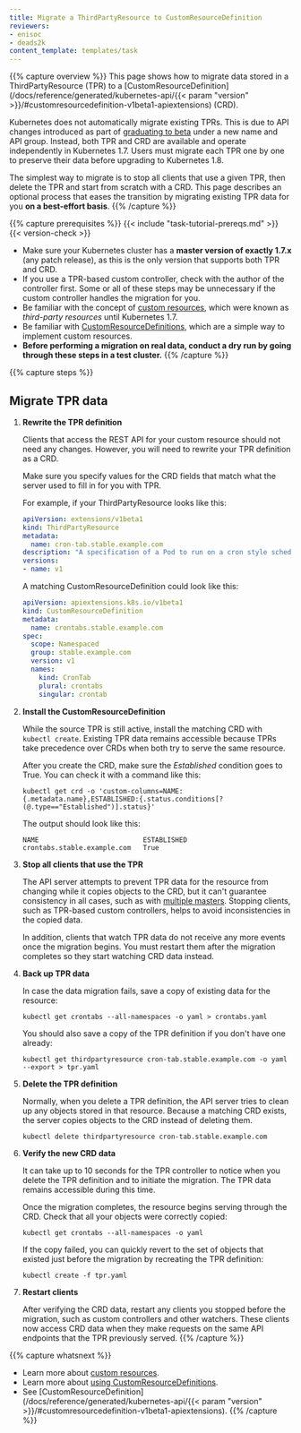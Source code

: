 ```yaml
---
title: Migrate a ThirdPartyResource to CustomResourceDefinition
reviewers:
- enisoc
- deads2k
content_template: templates/task
---
```


{{% capture overview %}}
This page shows how to migrate data stored in a ThirdPartyResource (TPR) to a
[CustomResourceDefinition](/docs/reference/generated/kubernetes-api/{{< param "version" >}}/#customresourcedefinition-v1beta1-apiextensions) (CRD).

Kubernetes does not automatically migrate existing TPRs.
This is due to API changes introduced as part of
[graduating to beta](https://github.com/kubernetes/community/blob/master/contributors/design-proposals/api-machinery/thirdpartyresources.md)
under a new name and API group.
Instead, both TPR and CRD are available and operate independently in Kubernetes 1.7.
Users must migrate each TPR one by one to preserve their data before upgrading to Kubernetes 1.8.

The simplest way to migrate is to stop all clients that use a given TPR, then delete the TPR and
start from scratch with a CRD.
This page describes an optional process that eases the transition by migrating existing TPR data for
you **on a best-effort basis**.
{{% /capture %}}

{{% capture prerequisites %}}
{{< include "task-tutorial-prereqs.md" >}} {{< version-check >}}

* Make sure your Kubernetes cluster has a **master version of exactly 1.7.x** (any patch release),
  as this is the only version that supports both TPR and CRD.
* If you use a TPR-based custom controller, check with the author of the controller first.
  Some or all of these steps may be unnecessary if the custom controller handles the migration for
  you.
* Be familiar with the concept of [custom resources](/docs/concepts/api-extension/custom-resources/),
  which were known as *third-party resources* until Kubernetes 1.7.
* Be familiar with [CustomResourceDefinitions](/docs/concepts/api-extension/custom-resources/#customresourcedefinitions),
  which are a simple way to implement custom resources.
* **Before performing a migration on real data, conduct a dry run by going through these steps in a test cluster.**
{{% /capture %}}

{{% capture steps %}}
## Migrate TPR data

1.  **Rewrite the TPR definition**

    Clients that access the REST API for your custom resource should not need any changes.
    However, you will need to rewrite your TPR definition as a CRD.

    Make sure you specify values for the CRD fields that match what the server used to fill in for
    you with TPR.

    For example, if your ThirdPartyResource looks like this:

    ```yaml
    apiVersion: extensions/v1beta1
    kind: ThirdPartyResource
    metadata:
      name: cron-tab.stable.example.com
    description: "A specification of a Pod to run on a cron style schedule"
    versions:
    - name: v1
    ```

    A matching CustomResourceDefinition could look like this:

    ```yaml
    apiVersion: apiextensions.k8s.io/v1beta1
    kind: CustomResourceDefinition
    metadata:
      name: crontabs.stable.example.com
    spec:
      scope: Namespaced
      group: stable.example.com
      version: v1
      names:
        kind: CronTab
        plural: crontabs
        singular: crontab
    ```

1.  **Install the CustomResourceDefinition**

    While the source TPR is still active, install the matching CRD with `kubectl create`.
    Existing TPR data remains accessible because TPRs take precedence over CRDs when both try
    to serve the same resource.

    After you create the CRD, make sure the *Established* condition goes to True.
    You can check it with a command like this:

    ```shell
    kubectl get crd -o 'custom-columns=NAME:{.metadata.name},ESTABLISHED:{.status.conditions[?(@.type=="Established")].status}'
    ```

    The output should look like this:

    ```console
    NAME                          ESTABLISHED
    crontabs.stable.example.com   True
    ```

1.  **Stop all clients that use the TPR**

    The API server attempts to prevent TPR data for the resource from changing while it
    copies objects to the CRD, but it can't guarantee consistency in all cases, such as with
    [multiple masters](/docs/admin/high-availability/building/).
    Stopping clients, such as TPR-based custom controllers, helps to avoid inconsistencies in
    the copied data.

    In addition, clients that watch TPR data do not receive any more events once the migration
    begins.
    You must restart them after the migration completes so they start watching CRD data instead.

1.  **Back up TPR data**

    In case the data migration fails, save a copy of existing data for the resource:

    ```shell
    kubectl get crontabs --all-namespaces -o yaml > crontabs.yaml
    ```

    You should also save a copy of the TPR definition if you don't have one already:

    ```shell
    kubectl get thirdpartyresource cron-tab.stable.example.com -o yaml --export > tpr.yaml
    ```

1.  **Delete the TPR definition**

    Normally, when you delete a TPR definition, the API server tries to clean up any objects stored
    in that resource.
    Because a matching CRD exists, the server copies objects to the CRD instead of deleting them.

    ```shell
    kubectl delete thirdpartyresource cron-tab.stable.example.com
    ```

1.  **Verify the new CRD data**

    It can take up to 10 seconds for the TPR controller to notice when you delete the TPR definition
    and to initiate the migration. The TPR data remains accessible during this time.

    Once the migration completes, the resource begins serving through the CRD.
    Check that all your objects were correctly copied:

    ```shell
    kubectl get crontabs --all-namespaces -o yaml
    ```

    If the copy failed, you can quickly revert to the set of objects that existed just before the
    migration by recreating the TPR definition:

    ```shell
    kubectl create -f tpr.yaml
    ```

1.  **Restart clients**

    After verifying the CRD data, restart any clients you stopped before the migration, such as
    custom controllers and other watchers.
    These clients now access CRD data when they make requests on the same API endpoints
    that the TPR previously served.
{{% /capture %}}

{{% capture whatsnext %}}
* Learn more about [custom resources](/docs/concepts/api-extension/custom-resources/).
* Learn more about [using CustomResourceDefinitions](/docs/tasks/access-kubernetes-api/extend-api-custom-resource-definitions/).
* See [CustomResourceDefinition](/docs/reference/generated/kubernetes-api/{{< param "version" >}}/#customresourcedefinition-v1beta1-apiextensions).
{{% /capture %}}


